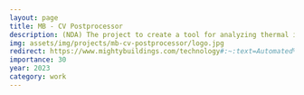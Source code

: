```yaml
---
layout: page
title: MB - CV Postprocessor
description: (NDA) The project to create a tool for analyzing thermal images using computer vision methods. Based on OpenCV and nVidia VPI.
img: assets/img/projects/mb-cv-postprocessor/logo.jpg
redirect: https://www.mightybuildings.com/technology#:~:text=Automated%20production
importance: 30
year: 2023
category: work
---
```

